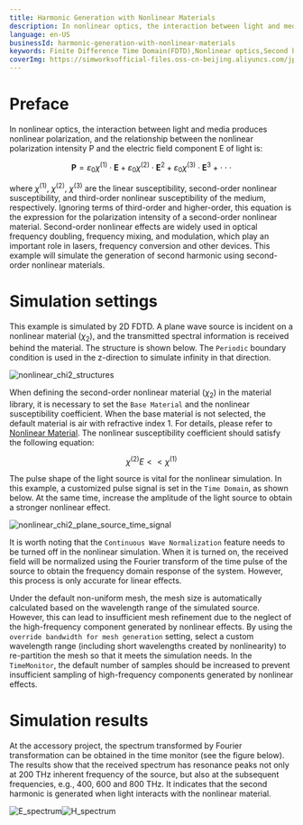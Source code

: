 ```yaml
---
title: Harmonic Generation with Nonlinear Materials
description: In nonlinear optics, the interaction between light and media produces nonlinear polarization. Second-order nonlinear effects are widely used in optical frequency doubling, frequency mixing, and modulation, which play an important role in lasers, frequency conversion and other devices. This example will simulate the generation of second harmonic using second-order nonlinear materials.
language: en-US
businessId: harmonic-generation-with-nonlinear-materials
keywords: Finite Difference Time Domain(FDTD),Nonlinear optics,Second harmonic
coverImg: https://simworksofficial-files.oss-cn-beijing.aliyuncs.com/jpg/nonlinear_chi2_structures_20231215095819A241.jpg
---
```


# Preface

In nonlinear optics, the interaction between light and media produces nonlinear polarization, and the relationship between the nonlinear polarization intensity P and the electric field component E of light is:

$$\pmb{P}=\varepsilon_0\chi^{(1)}\cdot\pmb{E}+\varepsilon_0\chi^{(2)}\cdot\pmb{E}^2+\varepsilon_0\chi^{(3)}\cdot\pmb{E}^3+\cdot\cdot\cdot$$

where $\chi^{(1)}$, $\chi^{(2)}$, $\chi^{(3)}$ are the linear susceptibility, second-order nonlinear susceptibility, and third-order nonlinear susceptibility of the medium, respectively. Ignoring terms of third-order and higher-order, this equation is the expression for the polarization intensity of a second-order nonlinear material. Second-order nonlinear effects are widely used in optical frequency doubling, frequency mixing, and modulation, which play an important role in lasers, frequency conversion and other devices. This example will simulate the generation of second harmonic using second-order nonlinear materials.

# Simulation settings

This example is simulated by 2D FDTD. A plane wave source is incident on a nonlinear material ($\chi_2$), and the transmitted spectral information is received behind the material. The structure is shown below. The `Periodic` boundary condition is used in the z-direction to simulate infinity in that direction.

![nonlinear_chi2_structures](https://simworksofficial-files.oss-cn-beijing.aliyuncs.com/mdfile/resources/img/nonlinear_chi2_structures.png)

When defining the second-order nonlinear material ($\chi_2$) in the material library, it is necessary to set the `Base Material` and the nonlinear susceptibility coefficient. When the base material is not selected, the default material is air with refractive index 1. For details, please refer to [Nonlinear Material](/localhost/knowledge-base/User-Manual_nonlinear-material). The nonlinear susceptibility coefficient should satisfy the following equation:

$$\chi^{(2)}E<<\chi^{(1)}$$

The pulse shape of the light source is vital for the nonlinear simulation. In this example, a customized pulse signal is set in the `Time Domain`, as shown below. At the same time, increase the amplitude of the light source to obtain a stronger nonlinear effect.

![nonlinear_chi2_plane_source_time_signal](https://simworksofficial-files.oss-cn-beijing.aliyuncs.com/mdfile/resources/img/nonlinear_chi2_plane_source_time_signal.png)

It is worth noting that the `Continuous Wave Normalization` feature needs to be turned off in the nonlinear simulation. When it is turned on, the received field will be normalized using the Fourier transform of the time pulse of the source to obtain the frequency domain response of the system. However, this process is only accurate for linear effects.

Under the default non-uniform mesh, the mesh size is automatically calculated based on the wavelength range of the simulated source. However, this can lead to insufficient mesh refinement due to the neglect of the high-frequency component generated by nonlinear effects. By using the `override bandwidth for mesh generation` setting, select a custom wavelength range (including short wavelengths created by nonlinearity) to re-partition the mesh so that it meets the simulation needs. In the `TimeMonitor`, the default number of samples should be increased to prevent insufficient sampling of high-frequency components generated by nonlinear effects.

# Simulation results

At the accessory project, the spectrum transformed by Fourier transformation can be obtained in the time monitor (see the figure below). The results show that the received spectrum has resonance peaks not only at 200 THz inherent frequency of the source, but also at the subsequent frequencies, e.g., 400, 600 and 800 THz. It indicates that the second harmonic is generated when light interacts with the nonlinear material.

![E_spectrum](https://simworksofficial-files.oss-cn-beijing.aliyuncs.com/mdfile/resources/img/nonlinear_chi2_E_spectrum_log10.png)![H_spectrum](https://simworksofficial-files.oss-cn-beijing.aliyuncs.com/mdfile/resources/img/nonlinear_chi2_H_spectrum_log10.png)
